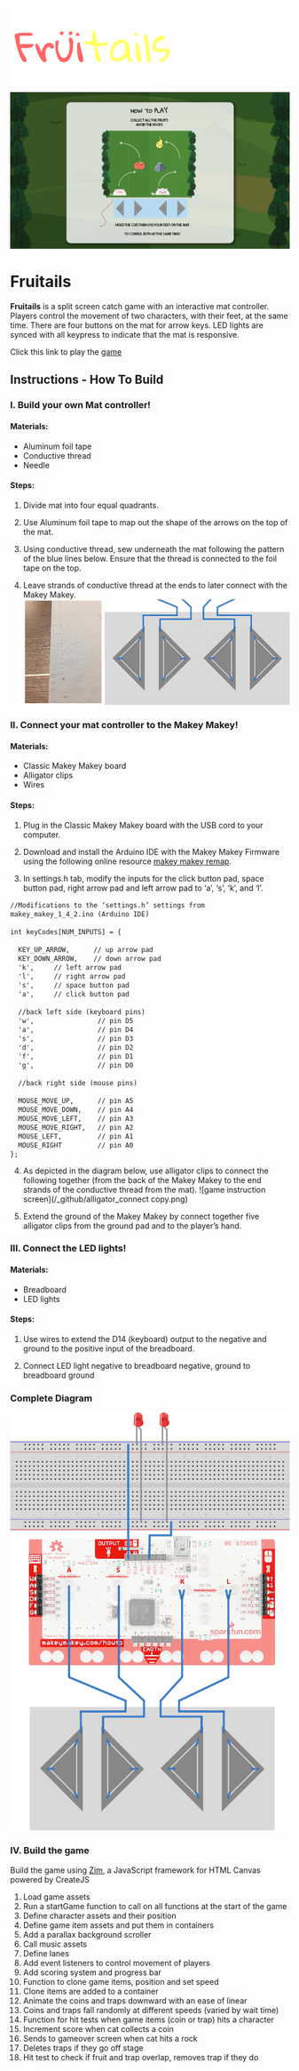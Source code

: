 ![fruitails logo](/_assets/logo_thumnail.png)
![game instruction screen](/_github/instruction_screen.png)

# Fruitails
**Fruitails** is a split screen catch game with an interactive mat controller. Players control the movement of two characters, with their feet, at the same time. There are four buttons on the mat for arrow keys. LED lights are synced with all keypress to indicate that the mat is responsive.

Click this link to play the [game](http://gongme.dev.fast.sheridanc.on.ca/fruitail/)

## Instructions - How To Build

### I. Build your own Mat controller!

#### Materials:
* Aluminum foil tape
* Conductive thread
* Needle

#### Steps:
1. Divide mat into four equal quadrants.

2. Use Aluminum foil tape to map out the shape of the arrows on the top of the mat.

3. Using conductive thread, sew underneath the mat following the pattern of the blue lines below. Ensure that the thread is connected to the foil tape on the top.

4. Leave strands of conductive thread at the ends to later connect with the Makey Makey.
![game instruction screen](/_github/conductive_thread_2.png)

### II. Connect your mat controller to the Makey Makey!

#### Materials:
* Classic Makey Makey board
* Alligator clips
* Wires

#### Steps:
1. Plug in the Classic Makey Makey board with the USB cord to your computer.

2. Download and install the Arduino IDE with the Makey Makey Firmware using the following online resource [makey makey remap](https://learn.sparkfun.com/tutorials/makey-makey-advanced-guide).

3. In settings.h tab, modify the inputs for the click button pad, space button pad, right arrow pad and left arrow pad to ‘a’, ‘s’, ‘k’, and ‘l’.

  ```
  //Modifications to the ‘settings.h’ settings from makey_makey_1_4_2.ino (Arduino IDE)

  int keyCodes[NUM_INPUTS] = {

    KEY_UP_ARROW,      // up arrow pad
    KEY_DOWN_ARROW,    // down arrow pad
    'k',     // left arrow pad
    'l',     // right arrow pad
    's',     // space button pad
    'a',     // click button pad

    //back left side (keyboard pins)
    'w',                // pin D5
    'a',                // pin D4
    's',                // pin D3
    'd',                // pin D2
    'f',                // pin D1
    'g',                // pin D0

    //back right side (mouse pins)

    MOUSE_MOVE_UP,      // pin A5
    MOUSE_MOVE_DOWN,    // pin A4
    MOUSE_MOVE_LEFT,    // pin A3
    MOUSE_MOVE_RIGHT,   // pin A2
    MOUSE_LEFT,         // pin A1
    MOUSE_RIGHT         // pin A0
  };

  ```

4. As depicted in the diagram below, use alligator clips to connect the following together (from the back of the Makey Makey to the end strands of the conductive thread from the mat).
![game instruction screen](/_github/alligator_connect copy.png)

5. Extend the ground of the Makey Makey by connect together five alligator clips from the ground pad and to the player’s hand.

### III. Connect the LED lights!

#### Materials:
* Breadboard
* LED lights

#### Steps:
1. Use wires to extend the D14 (keyboard) output to the negative and ground to the positive input of the breadboard. 

2. Connect LED light negative to breadboard negative, ground to breadboard ground

### Complete Diagram
![game instruction screen](/_github/diagram.png)

### IV. Build the game

Build the game using [Zim](http://zimjs.com/code/), a JavaScript framework for HTML Canvas powered by CreateJS

1. Load game assets
2. Run a startGame function to call on all functions at the start of the game
3. Define character assets and their position
4. Define game item assets and put them in containers
5. Add a parallax background scroller
6. Call music assets
7. Define lanes
8. Add event listeners to control movement of players
9. Add scoring system and progress bar
10. Function to clone game items, position and set speed
11. Clone items are added to a container
12. Animate the coins and traps downward with an ease of linear
13. Coins and traps fall randomly at different speeds (varied by wait time)
14. Function for hit tests when game items (coin or trap) hits a character
15. Increment score when cat collects a coin
16. Sends to gameover screen when cat hits a rock
17. Deletes traps if they go off stage
18. Hit test to check if fruit and trap overlap, removes trap if they do



